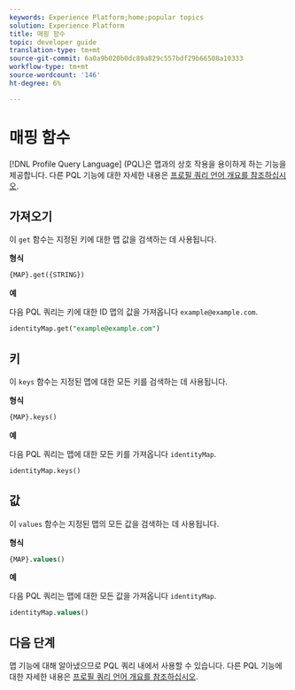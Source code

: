 ```yaml
---
keywords: Experience Platform;home;popular topics
solution: Experience Platform
title: 매핑 함수
topic: developer guide
translation-type: tm+mt
source-git-commit: 6a0a9b020b0dc89a829c557bdf29b66508a10333
workflow-type: tm+mt
source-wordcount: '146'
ht-degree: 6%

---
```



# 매핑 함수

[!DNL Profile Query Language] (PQL)은 맵과의 상호 작용을 용이하게 하는 기능을 제공합니다. 다른 PQL 기능에 대한 자세한 내용은 [프로필 쿼리 언어 개요를 참조하십시오](./overview.md).

## 가져오기

이 `get` 함수는 지정된 키에 대한 맵 값을 검색하는 데 사용됩니다.

**형식**

```sql
{MAP}.get({STRING})
```

**예**

다음 PQL 쿼리는 키에 대한 ID 맵의 값을 가져옵니다 `example@example.com`.

```sql
identityMap.get("example@example.com")
```

## 키

이 `keys` 함수는 지정된 맵에 대한 모든 키를 검색하는 데 사용됩니다.

**형식**

```sql
{MAP}.keys()
```

**예**

다음 PQL 쿼리는 맵에 대한 모든 키를 가져옵니다 `identityMap`.

```sql
identityMap.keys()
```

## 값

이 `values` 함수는 지정된 맵의 모든 값을 검색하는 데 사용됩니다.

**형식**

```sql
{MAP}.values()
```

**예**

다음 PQL 쿼리는 맵에 대한 모든 값을 가져옵니다 `identityMap`.

```sql
identityMap.values()
```

## 다음 단계

맵 기능에 대해 알아냈으므로 PQL 쿼리 내에서 사용할 수 있습니다. 다른 PQL 기능에 대한 자세한 내용은 [프로필 쿼리 언어 개요를 참조하십시오](./overview.md).
